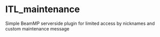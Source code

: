 # ITL_maintenance

Simple BeamMP serverside plugin for limited access by nicknames and custom maintenance message
